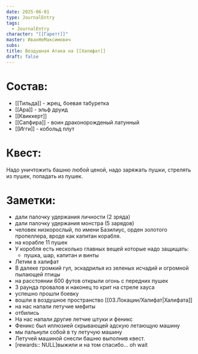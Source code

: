 ```yaml
---
date: 2025-06-01
type: JournalEntry
tags:
  - JournalEntry
character: "[[Гаретт]]"
master: ИванНеМаксимович
subs: 
title: Воздушная Атака на [[Халифат]]
draft: false
---
```

# Состав:
- [[Тильда]] - жрец, боевая табуретка
- [[Ара]] - эльф друид
- [[Квиккерт]]
- [[Сапфира]] - воин драконорожденый латунный
- [[Игги]] - кобольд плут
# Квест:
Надо уничтожить башню любой ценой, надо заряжать пушки, стрелять из пушек, попадать из пушек.
# Заметки:
- дали палочку удержания личности (2 зряда)
- дали палочку удержания монстра (5 зарядов)
- человек низкорослый, по имени Базилиус, орден золотого пропеллера, вроде как капитан корабля.
- на корабле 11 пушек
- У коробля есть несколько главных вещей которые надо защищать:
	- пушка, шар, капитан и винты
- Летим в халифат
- В далеке громкий гул, эскадрилья из зеленых исчадий и огромной пылающей птицы
-  на расстоянии 600 футов открыли огонь с передних пушек
- 3 раунда провалов и наконец то крит на стреле хауса
- успешно прошли боевку
- вошли в воздушное пространство [[03.Локации/Халифат|Халифата]]
- на нас напали летучие мефиты
- отбились
- На нас напали другие летчие штуки и феникс
- Феникс был иллюзией скрывающей адскую летающую машину
- мы пальнули собой в ту летучую машину
- Летучей машиной снесли башню выполнив квест.
- [rewards:: NULL]выжили и на том спасибо... oh wait

<script src="https://vk.com/js/api/openapi.js?169" type="text/javascript"></script>
<script type="text/javascript">
      VK.init({
        apiId: DUMMY_API_ID,
        onlyWidgets: true
      });
</script>
<div id="vk_comments"></div>

<script type="text/javascript">
  VK.Widgets.Comments('vk_comments');
</script>
